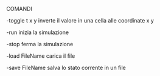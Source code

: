 COMANDI

-toggle
t x y
inverte il valore in una cella alle coordinate x y

-run
inizia la simulazione

-stop
ferma la simulazione

-load FileName
carica il file

-save FileName
salva lo stato corrente in un file
